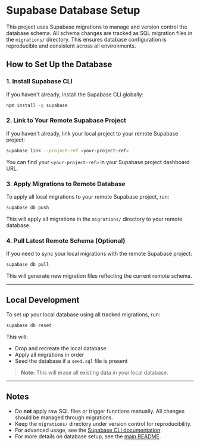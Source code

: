 # Supabase Database Setup

This project uses Supabase migrations to manage and version control the database schema. All schema changes are tracked as SQL migration files in the `migrations/` directory. This ensures database configuration is reproducible and consistent across all environments.

## How to Set Up the Database

### 1. Install Supabase CLI

If you haven't already, install the Supabase CLI globally:

```bash
npm install -g supabase
```

### 2. Link to Your Remote Supabase Project

If you haven't already, link your local project to your remote Supabase project:

```bash
supabase link --project-ref <your-project-ref>
```

You can find your `<your-project-ref>` in your Supabase project dashboard URL.

### 3. Apply Migrations to Remote Database

To apply all local migrations to your remote Supabase project, run:

```bash
supabase db push
```

This will apply all migrations in the `migrations/` directory to your remote database.

### 4. Pull Latest Remote Schema (Optional)

If you need to sync your local migrations with the remote Supabase project:

```bash
supabase db pull
```

This will generate new migration files reflecting the current remote schema.

---

## Local Development

To set up your local database using all tracked migrations, run:

```bash
supabase db reset
```

This will:
- Drop and recreate the local database
- Apply all migrations in order
- Seed the database if a `seed.sql` file is present

> **Note:** This will erase all existing data in your local database.

---

## Notes
- Do **not** apply raw SQL files or trigger functions manually. All changes should be managed through migrations.
- Keep the `migrations/` directory under version control for reproducibility.
- For advanced usage, see the [Supabase CLI documentation](https://supabase.com/docs/guides/cli).
- For more details on database setup, see the [main README](../README.md).
